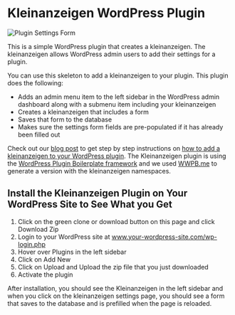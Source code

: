 # Kleinanzeigen WordPress Plugin

![Plugin Settings Form](https://blog.wplauncher.com/wp-content/uploads/2020/07/Screen-Shot-2020-07-05-at-2.41.54-PM.png)

This is a simple WordPress plugin that creates a kleinanzeigen. The kleinanzeigen allows WordPress admin users to add their settings for a plugin. 

You can use this skeleton to add a kleinanzeigen to your plugin. This plugin does the following:
- Adds an admin menu item to the left sidebar in the WordPress admin dashboard along with a submenu item including your kleinanzeigen
- Creates a kleinanzeigen that includes a form
- Saves that form to the database
- Makes sure the settings form fields are pre-populated if it has already been filled out

Check out our [blog post](https://blog.wplauncher.com/create-wordpress-plugin-kleinanzeigen/) to get step by step instructions on [how to add a kleinanzeigen to your WordPress plugin](https://blog.wplauncher.com/create-wordpress-plugin-kleinanzeigen/). The Kleinanzeigen plugin is using the [WordPress Plugin Boilerplate framework](https://github.com/DevinVinson/WordPress-Plugin-Boilerplate) and we used [WWPB.me](https://wppb.me/) to generate a version with the kleinanzeigen namespaces.

## Install the Kleinanzeigen Plugin on Your WordPress Site to See What you Get
1. Click on the green clone or download button on this page and click Download Zip
2. Login to your WordPress site at www.your-wordpress-site.com/wp-login.php
3. Hover over Plugins in the left sidebar
4. Click on Add New
5. Click on Upload and Upload the zip file that you just downloaded
6. Activate the plugin

After installation, you should see the Kleinanzeigen in the left sidebar and when you click on the kleinanzeigen settings page, you should see a form that saves to the database and is prefilled when the page is reloaded. 


